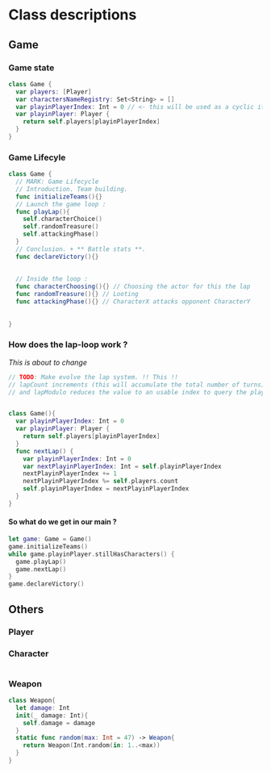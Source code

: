 #  Class descriptions


## Game
### Game state
``` swift
class Game {
  var players: [Player]
  var charactersNameRegistry: Set<String> = []
  var playinPlayerIndex: Int = 0 // <- this will be used as a cyclic iterator
  var playinPlayer: Player {
    return self.players[playinPlayerIndex]
  }
}
```

### Game Lifecyle
``` swift
class Game {
  // MARK: Game Lifecycle
  // Introduction. Team building.
  func initializeTeams(){}
  // Launch the game loop :
  func playLap(){
    self.characterChoice()
    self.randomTreasure()
    self.attackingPhase()
  }
  // Conclusion. + ** Battle stats **.
  func declareVictory(){}
  
  
  // Inside the loop :
  func characterChoosing(){} // Choosing the actor for this the lap
  func randomTreasure(){} // Looting
  func attackingPhase(){} // CharacterX attacks opponent CharacterY
  
  
}
```
### How does the lap-loop work ?
*This is about to change*
``` swift
// TODO: Make evolve the lap system. !! This !!
// lapCount increments (this will accumulate the total number of turns)
// and lapModulo reduces the value to an usable index to query the player array.


class Game(){
  var playinPlayerIndex: Int = 0
  var playinPlayer: Player {
    return self.players[playinPlayerIndex]
  }
  func nextLap() {
    var playinPlayerIndex: Int = 0
    var nextPlayinPlayerIndex: Int = self.playinPlayerIndex
    nextPlayinPlayerIndex += 1
    nextPlayinPlayerIndex %= self.players.count
    self.playinPlayerIndex = nextPlayinPlayerIndex
  }
}
```
#### So what do we get in our main ?
``` swift
let game: Game = Game()
game.initializeTeams()
while game.playinPlayer.stillHasCharacters() {
  game.playLap()
  game.nextLap()
}
game.declareVictory()
```


## 




## Others
### Player
### Character
``` swift

```
### Weapon
``` swift
class Weapon{
  let damage: Int
  init(_ damage: Int){
    self.damage = damage
  }
  static func random(max: Int = 47) -> Weapon{
    return Weapon(Int.random(in: 1..<max))
  }
}
```
